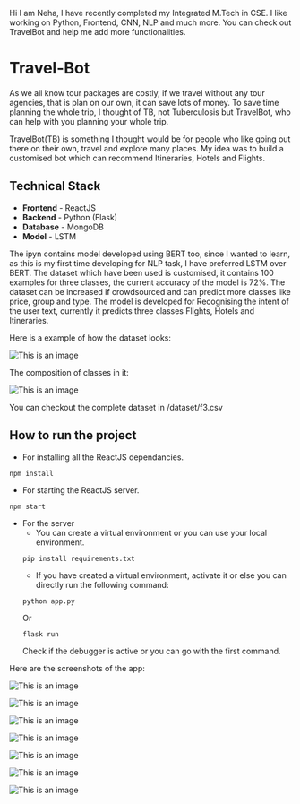 Hi I am Neha, I have recently completed my Integrated M.Tech in CSE. I like working on Python, Frontend, CNN, NLP and much more. You can check out TravelBot and help me add more functionalities.

# Travel-Bot
As we all know tour packages are costly, if we travel without any tour agencies, that is plan on our own, it can save lots of money. To save time planning the whole trip, I thought of TB, not Tuberculosis but TravelBot, who can help with you planning your whole trip. 

TravelBot(TB) is something I thought would be for people who like going out there on their own, travel and explore many places. My idea was to build a customised bot which can recommend Itineraries, Hotels and Flights. 

## Technical Stack 
- **Frontend** - ReactJS
- **Backend** - Python (Flask)
- **Database** - MongoDB
- **Model** - LSTM

The ipyn contains model developed using BERT too, since I wanted to learn, as this is my first time developing for NLP task, I have preferred LSTM over BERT. The dataset which have been used is customised, it contains 100 examples for three classes, the current accuracy of the model is 72%. The dataset can be increased if crowdsourced and can predict more classes like price, group and type. The model is developed for Recognising the intent of the user text, currently it predicts three classes Flights, Hotels and Itineraries. 

Here is a example of how the dataset looks:

![This is an image](../master/images/Dataset.JPG)

The composition of classes in it: 

![This is an image](../master/images/chart.JPG)

You can checkout the complete dataset in /dataset/f3.csv

## How to run the project
- For installing all the ReactJS dependancies. 
```
npm install
```

- For starting the ReactJS server.
```
npm start
```

- For the server
  - You can create a virtual environment or you can use your local environment. 
  ```
  pip install requirements.txt
  ```
  - If you have created a virtual environment, activate it or else you can directly run the following command:
  ``` 
  python app.py
  ```
  Or 
  ```
  flask run
  ``` 
  Check if the debugger is active or you can go with the first command. 

Here are the screenshots of the app:

![This is an image](../master/images/Screenshot(574).png)  

![This is an image](../master/images/Screenshot(575).png)

![This is an image](../master/images/Screenshot(576).png)     

![This is an image](../master/images/Screenshot(577).png)

![This is an image](../master/images/Screenshot(578).png)     

![This is an image](../master/images/Screenshot(579).png)

![This is an image](../master/images/Screenshot(580).png)
